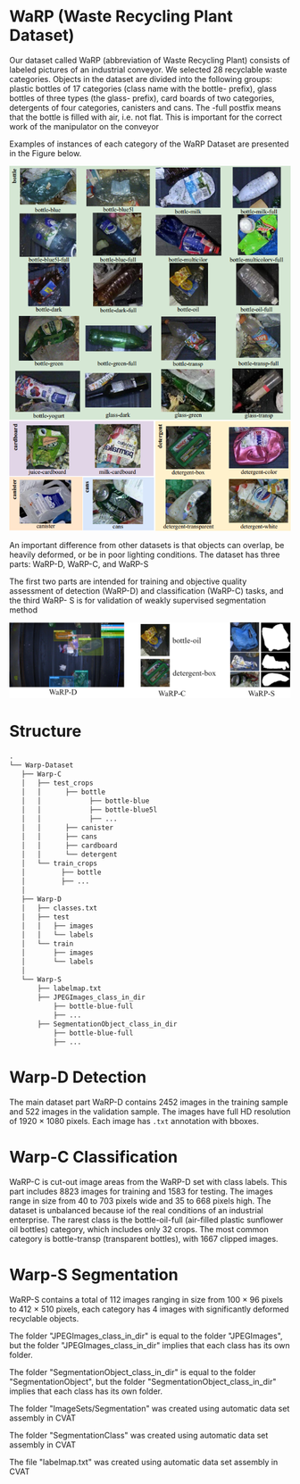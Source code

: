 # WaRP (Waste Recycling Plant Dataset)

Our dataset called WaRP (abbreviation of Waste Recycling Plant) consists
of labeled pictures of an industrial conveyor. We selected 28 recyclable waste
categories. Objects in the dataset are divided into the following groups: plastic bottles of 17 categories (class name with the bottle- prefix),
glass bottles of three types (the glass- prefix), card boards of two categories,
detergents of four categories, canisters and cans. The -full postfix means that
the bottle is filled with air, i.e. not flat. This is important for the correct work
of the manipulator on the conveyor

Examples of instances of each category of the WaRP Dataset are presented
in the Figure below. 

![Dataset classes](/assets/WaRP-Categories.png)

 
An important difference from other datasets is that objects can
overlap, be heavily deformed, or be in poor lighting conditions.
The dataset has three parts: WaRP-D, WaRP-C, and WaRP-S

The first two parts are intended for training and objective quality assessment
of detection (WaRP-D) and classification (WaRP-C) tasks, and the third WaRP-
S is for validation of weakly supervised segmentation method

![Dataset parts](/assets/WaRP-Dataset.png)
 
 # Structure
 
 
 ```
 .
└── Warp-Dataset
    ├── Warp-C
    │   ├── test_crops
    │   │      ├── bottle
    │   │            ├── bottle-blue
    │   │            ├── bottle-blue5l
    │   │            ├── ...
    │   │      ├── canister
    │   │      ├── cans
    │   │      ├── cardboard
    │   │      └── detergent
    │   └── train_crops
    │         ├── bottle
    │         ├── ...
    │
    ├── Warp-D
    │   ├── classes.txt
    │   ├── test
    │   │   ├── images
    │   │   └── labels
    │   └── train
    │       ├── images
    │       └── labels
    │ 
    └── Warp-S
        ├── labelmap.txt
        ├── JPEGImages_class_in_dir
            ├── bottle-blue-full
            ├── ...
        ├── SegmentationObject_class_in_dir
            ├── bottle-blue-full
            ├── ...
```
# Warp-D Detection
The main dataset part WaRP-D contains 2452 images in the training sample
and 522 images in the validation sample. The images have full HD resolution
of 1920 × 1080 pixels.
Each image has ```.txt``` annotation with bboxes.

# Warp-C Classification
WaRP-C is cut-out image areas from the WaRP-D set with class labels.
This part includes 8823 images for training and 1583 for testing. The images
range in size from 40 to 703 pixels wide and 35 to 668 pixels high. The dataset is
unbalanced because iof the real conditions of an industrial enterprise. The rarest
class is the bottle-oil-full (air-filled plastic sunflower oil bottles) category, which
includes only 32 crops. The most common category is bottle-transp (transparent
bottles), with 1667 clipped images.

# Warp-S Segmentation
WaRP-S contains a total of 112 images ranging in size from 100 × 96 pixels
to 412 × 510 pixels, each category has 4 images with significantly deformed
recyclable objects.

The folder "JPEGImages_class_in_dir" is equal to the folder "JPEGImages", but the folder "JPEGImages_class_in_dir" implies that each class has its own folder.

The folder "SegmentationObject_class_in_dir" is equal to the folder "SegmentationObject", but the folder "SegmentationObject_class_in_dir" implies that each class has its own folder.

The folder "ImageSets/Segmentation" was created using automatic data set assembly in CVAT

The folder "SegmentationClass" was created using automatic data set assembly in CVAT

The file "labelmap.txt" was created using automatic data set assembly in CVAT
